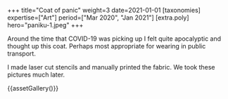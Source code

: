 +++
title="Coat of panic"
weight=3
date=2021-01-01
[taxonomies]
expertise=["Art"]
period=["Mar 2020", "Jan 2021"]
[extra.poly]
hero="paniku-1.jpeg"
+++

Around the time that COVID-19 was picking up I felt quite apocalyptic and thought up this coat. Perhaps most appropriate for wearing in public transport.

I made laser cut stencils and manually printed the fabric. We took these pictures much later.

{{assetGallery()}}